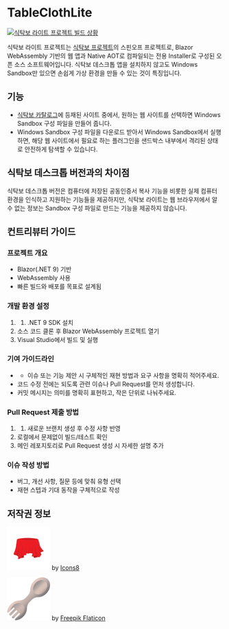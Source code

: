 # TableClothLite

[![식탁보 라이트 프로젝트 빌드 상황](https://github.com/yourtablecloth/TableClothLite/actions/workflows/gh-pages.yml/badge.svg)](https://github.com/yourtablecloth/TableClothLite/actions)

식탁보 라이트 프로젝트는 [식탁보 프로젝트](https://github.com/yourtablecloth/TableCloth)의 스핀오프 프로젝트로, Blazor WebAssembly 기반의 웹 앱과 Native AOT로 컴파일되는 전용 Installer로 구성된 오픈 소스 소프트웨어입니다. 식탁보 데스크톱 앱을 설치하지 않고도 Windows Sandbox만 있으면 손쉽게 가상 환경을 만들 수 있는 것이 특징입니다.

## 기능

- [식탁보 카탈로그](https://github.com/yourtablecloth/TableClothCatalog)에 등재된 사이트 중에서, 원하는 웹 사이트를 선택하면 Windows Sandbox 구성 파일을 만들어 줍니다.
- Windows Sandbox 구성 파일을 다운로드 받아서 Windows Sandbox에서 실행하면, 해당 웹 사이트에서 필요로 하는 플러그인을 샌드박스 내부에서 격리된 상태로 안전하게 탐색할 수 있습니다.

## 식탁보 데스크톱 버전과의 차이점

식탁보 데스크톱 버전은 컴퓨터에 저장된 공동인증서 복사 기능을 비롯한 실제 컴퓨터 환경을 인식하고 지원하는 기능들을 제공하지만, 식탁보 라이트는 웹 브라우저에서 알 수 없는 정보는 Sandbox 구성 파일로 만드는 기능을 제공하지 않습니다.

## 컨트리뷰터 가이드

### 프로젝트 개요

- Blazor(.NET 9) 기반
- WebAssembly 사용
- 빠른 빌드와 배포를 목표로 설계됨

### 개발 환경 설정

1. 1. .NET 9 SDK 설치
2. 소스 코드 클론 후 Blazor WebAssembly 프로젝트 열기
3. Visual Studio에서 빌드 및 실행

### 기여 가이드라인

- - 이슈 또는 기능 제안 시 구체적인 재현 방법과 요구 사항을 명확히 적어주세요.
- 코드 수정 전에는 되도록 관련 이슈나 Pull Request를 먼저 생성합니다.
- 커밋 메시지는 의미를 명확히 표현하고, 작은 단위로 나눠주세요.

### Pull Request 제출 방법

1. 1. 새로운 브랜치 생성 후 수정 사항 반영
2. 로컬에서 문제없이 빌드/테스트 확인
3. 메인 레포지토리로 Pull Request 생성 시 자세한 설명 추가

### 이슈 작성 방법

- 버그, 개선 사항, 질문 등에 맞춰 유형 선택
- 재현 스텝과 기대 동작을 구체적으로 작성

## 저작권 정보

<img width="100" alt="Tablecloth Icon by Icons8" src="docs/images/TableCloth_NewLogo.png" /> by [Icons8](https://img.icons8.com/color/96/000000/tablecloth.png)

<img width="100" alt="Spork Icon by Freepik Flaticon" src="docs/images/Spork_NewLogo.png" /> by [Freepik Flaticon](https://www.flaticon.com/free-icon/spork_5625701)
